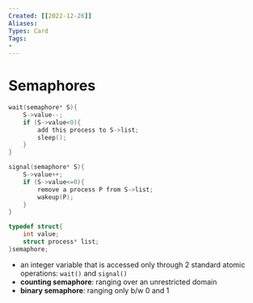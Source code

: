 ```yaml
---
Created: [[2022-12-26]]
Aliases: 
Types: Card
Tags: 
- 
---
```

# Semaphores
```C
wait(semaphore* S){
	S->value--;
	if (S->value<0){
		add this process to S->list;
		sleep();
	}
}

signal(semaphore* S){
	S->value++;
	if (S->value<=0){
		remove a process P from S->list;
		wakeup(P);
	}
}

typedef struct{
	int value;
	struct process* list;
}semaphore;
```
- an integer variable that is accessed only through 2 standard atomic operations: `wait()` and `signal()`
- **counting semaphore**: ranging over an unrestricted domain
- **binary semaphore**: ranging only b/w 0 and 1
